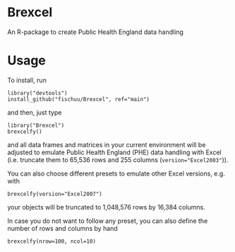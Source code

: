 # Brexcel
An R-package to create Public Health England data handling

# Usage
To install, run 

```
library("devtools")
install_github("fischuu/Brexcel", ref="main")
```

and then, just type

```
library("Brexcel")
brexcelfy()
```

and all data frames and matrices in your current environment will be adjusted to
emulate Public Health England (PHE) data handling with Excel (i.e. truncate them
to 65,536 rows and 255 columns (`version="Excel2003"`)). 

You can also choose different presets to emulate other Excel versions, e.g.
with 

```
brexcelfy(version="Excel2007")
```

your objects will be truncated to 1,048,576 rows by 16,384 columns.

In case you do not want to follow any preset, you can also define the number
of rows and columns by hand

```
brexcelfy(nrow=100, ncol=10)
```
